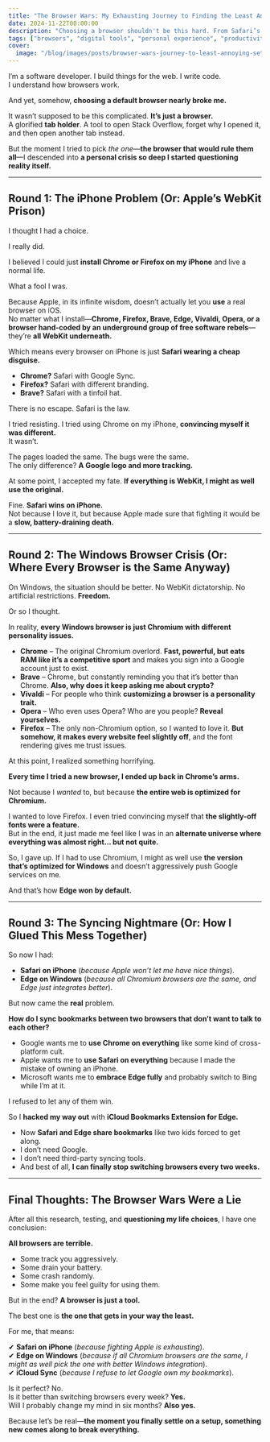 ```yaml
---
title: "The Browser Wars: My Exhausting Journey to Finding the Least Annoying Setup"
date: 2024-11-22T00:00:00
description: "Choosing a browser shouldn't be this hard. From Safari’s WebKit prison to Windows’ Chromium clones, here’s my exhausting browser journey."
tags: ["browsers", "digital tools", "personal experience", "productivity", "tech", "web development"]
cover:
  image: "/blog/images/posts/browser-wars-journey-to-least-annoying-setup.png"
---
```

I’m a software developer. I build things for the web. I write code.  
I understand how browsers work.  

And yet, somehow, **choosing a default browser nearly broke me.**  

It wasn’t supposed to be this complicated. **It’s just a browser.**  
A glorified **tab holder**. A tool to open Stack Overflow, forget why I opened it, and then open another tab instead.  

But the moment I tried to pick *the one*—**the browser that would rule them all**—I descended into **a personal crisis so deep I started questioning reality itself.**  

---

## **Round 1: The iPhone Problem (Or: Apple’s WebKit Prison)**  

I thought I had a choice.  

I really did.  

I believed I could just **install Chrome or Firefox on my iPhone** and live a normal life.  

What a fool I was.  

Because Apple, in its infinite wisdom, doesn’t actually let you **use** a real browser on iOS.  
No matter what I install—**Chrome, Firefox, Brave, Edge, Vivaldi, Opera, or a browser hand-coded by an underground group of free software rebels**—they’re **all WebKit underneath.**  

Which means every browser on iPhone is just **Safari wearing a cheap disguise.**  

- **Chrome?** Safari with Google Sync.  
- **Firefox?** Safari with different branding.  
- **Brave?** Safari with a tinfoil hat.  

There is no escape. Safari is the law.  

I tried resisting. I tried using Chrome on my iPhone, **convincing myself it was different.**  
It wasn’t.  

The pages loaded the same. The bugs were the same.  
The only difference? **A Google logo and more tracking.**  

At some point, I accepted my fate. **If everything is WebKit, I might as well use the original.**  

Fine. **Safari wins on iPhone.**  
Not because I love it, but because Apple made sure that fighting it would be a **slow, battery-draining death.**  

---

## **Round 2: The Windows Browser Crisis (Or: Where Every Browser is the Same Anyway)**  

On Windows, the situation should be better. No WebKit dictatorship. No artificial restrictions. **Freedom.**  

Or so I thought.  

In reality, **every Windows browser is just Chromium with different personality issues.**  

- **Chrome** – The original Chromium overlord. **Fast, powerful, but eats RAM like it’s a competitive sport** and makes you sign into a Google account just to exist.  
- **Brave** – Chrome, but constantly reminding you that it’s better than Chrome. **Also, why does it keep asking me about crypto?**  
- **Vivaldi** – For people who think **customizing a browser is a personality trait.**  
- **Opera** – Who even uses Opera? Who are you people? **Reveal yourselves.**  
- **Firefox** – The only non-Chromium option, so I wanted to love it. **But somehow, it makes every website feel slightly off**, and the font rendering gives me trust issues.  

At this point, I realized something horrifying.  

**Every time I tried a new browser, I ended up back in Chrome’s arms.**  

Not because I *wanted* to, but because **the entire web is optimized for Chromium.**  

I wanted to love Firefox. I even tried convincing myself that **the slightly-off fonts were a feature.**  
But in the end, it just made me feel like I was in an **alternate universe where everything was almost right… but not quite.**  

So, I gave up. If I had to use Chromium, I might as well use **the version that’s optimized for Windows** and doesn’t aggressively push Google services on me.  

And that’s how **Edge won by default.**  

---

## **Round 3: The Syncing Nightmare (Or: How I Glued This Mess Together)**  

So now I had:  

- **Safari on iPhone** (*because Apple won’t let me have nice things*).  
- **Edge on Windows** (*because all Chromium browsers are the same, and Edge just integrates better*).  

But now came the **real** problem.  

**How do I sync bookmarks between two browsers that don’t want to talk to each other?**  

- Google wants me to **use Chrome on everything** like some kind of cross-platform cult.  
- Apple wants me to **use Safari on everything** because I made the mistake of owning an iPhone.  
- Microsoft wants me to **embrace Edge fully** and probably switch to Bing while I’m at it.  

I refused to let any of them win.  

So I **hacked my way out** with **iCloud Bookmarks Extension for Edge.**  

- Now **Safari and Edge share bookmarks** like two kids forced to get along.  
- I don’t need Google.  
- I don’t need third-party syncing tools.  
- And best of all, **I can finally stop switching browsers every two weeks.**  

---

## **Final Thoughts: The Browser Wars Were a Lie**  

After all this research, testing, and **questioning my life choices**, I have one conclusion:  

**All browsers are terrible.**  

- Some track you aggressively.  
- Some drain your battery.  
- Some crash randomly.  
- Some make you feel guilty for using them.  

But in the end? **A browser is just a tool.**  

The best one is **the one that gets in your way the least.**  

For me, that means:  

✔ **Safari on iPhone** (*because fighting Apple is exhausting*).  
✔ **Edge on Windows** (*because if all Chromium browsers are the same, I might as well pick the one with better Windows integration*).  
✔ **iCloud Sync** (*because I refuse to let Google own my bookmarks*).  

Is it perfect? No.  
Is it better than switching browsers every week? **Yes.**  
Will I probably change my mind in six months? **Also yes.**  

Because let’s be real—**the moment you finally settle on a setup, something new comes along to break everything.**  